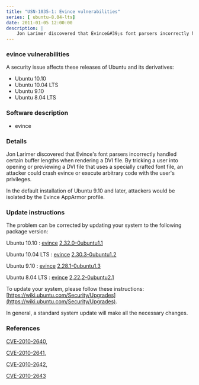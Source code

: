 ```yaml
---
title: "USN-1035-1: Evince vulnerabilities"
series: [ ubuntu-8.04-lts]
date: 2011-01-05 12:00:00
description: |
    Jon Larimer discovered that Evince&#39;s font parsers incorrectly handled certain buffer lengths when rendering a DVI file. By tricking a user into opening or previewing a DVI file that uses a specially crafted font file, an attacker could crash evince or execute arbitrary code with the user&#39;s privileges.
--- 
```

 
 


### evince vulnerabilities

A security issue affects these releases of Ubuntu and its derivatives:

* Ubuntu 10.10
* Ubuntu 10.04 LTS
* Ubuntu 9.10
* Ubuntu 8.04 LTS

### Software description

* evince 

### Details

Jon Larimer discovered that Evince&#39;s font parsers incorrectly handled certain buffer lengths when rendering a DVI file. By tricking a user into opening or previewing a DVI file that uses a specially crafted font file, an attacker could crash evince or execute arbitrary code with the user&#39;s privileges.

In the default installation of Ubuntu 9.10 and later, attackers would be isolated by the Evince AppArmor profile. 

### Update instructions

The problem can be corrected by updating your system to the following package version:

Ubuntu 10.10
 : [evince](https://launchpad.net/ubuntu/+source/evince) <span> [2.32.0-0ubuntu1.1](https://launchpad.net/ubuntu/+source/evince/2.32.0-0ubuntu1.1) </span> 

Ubuntu 10.04 LTS
 : [evince](https://launchpad.net/ubuntu/+source/evince) <span> [2.30.3-0ubuntu1.2](https://launchpad.net/ubuntu/+source/evince/2.30.3-0ubuntu1.2) </span> 

Ubuntu 9.10
 : [evince](https://launchpad.net/ubuntu/+source/evince) <span> [2.28.1-0ubuntu1.3](https://launchpad.net/ubuntu/+source/evince/2.28.1-0ubuntu1.3) </span> 

Ubuntu 8.04 LTS
 : [evince](https://launchpad.net/ubuntu/+source/evince) <span> [2.22.2-0ubuntu2.1](https://launchpad.net/ubuntu/+source/evince/2.22.2-0ubuntu2.1) </span> 

To update your system, please follow these instructions: [https://wiki.ubuntu.com/Security/Upgrades](https://wiki.ubuntu.com/Security/Upgrades).

In general, a standard system update will make all the necessary changes. 

### References

 
 [CVE-2010-2640](http://people.ubuntu.com/~ubuntu-security/cve/CVE-2010-2640), 

 [CVE-2010-2641](http://people.ubuntu.com/~ubuntu-security/cve/CVE-2010-2641), 

 [CVE-2010-2642](http://people.ubuntu.com/~ubuntu-security/cve/CVE-2010-2642), 

 [CVE-2010-2643](http://people.ubuntu.com/~ubuntu-security/cve/CVE-2010-2643)
 

